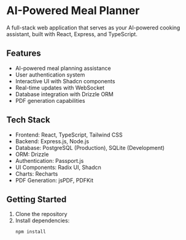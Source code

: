 # AI-Powered Meal Planner

A full-stack web application that serves as your AI-powered cooking assistant, built with React, Express, and TypeScript.

## Features

- AI-powered meal planning assistance
- User authentication system
- Interactive UI with Shadcn components
- Real-time updates with WebSocket
- Database integration with Drizzle ORM
- PDF generation capabilities

## Tech Stack

- Frontend: React, TypeScript, Tailwind CSS
- Backend: Express.js, Node.js
- Database: PostgreSQL (Production), SQLite (Development)
- ORM: Drizzle
- Authentication: Passport.js
- UI Components: Radix UI, Shadcn
- Charts: Recharts
- PDF Generation: jsPDF, PDFKit

## Getting Started

1. Clone the repository
2. Install dependencies:
   ```bash
   npm install
